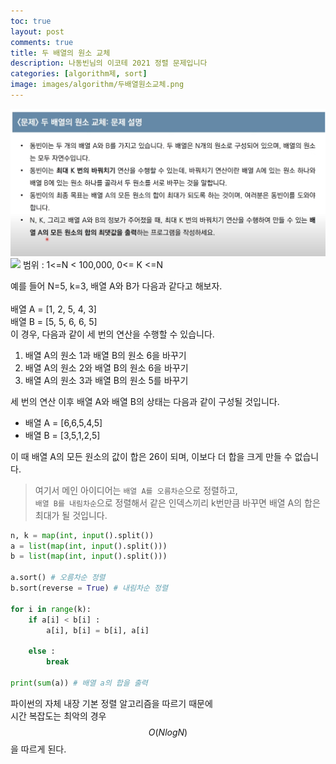 ```yaml
---
toc: true
layout: post
comments: true
title: 두 배열의 원소 교체
description: 나동빈님의 이코테 2021 정렬 문제입니다
categories: [algorithm제, sort]
image: images/algorithm/두배열원소교체.png
---
```

![](../images/algorithm/두배열원소교체.png)
![]({{site.baseurl}}/images/algorithm/두배열원소교체.png)
범위 : 1<=N < 100,000, 0<= K <=N


예를 들어 N=5, k=3, 배열 A와 B가 다음과 같다고 해보자.<br>
<br>
배열 A = [1, 2, 5, 4, 3] <br>
배열 B = [5, 5, 6, 6, 5]
<br>
이 경우, 다음과 같이 세 번의 연산을 수행할 수 있습니다.
1) 배열 A의 원소 1과 배열 B의 원소 6을 바꾸기
2) 배열 A의 원소 2와 배열 B의 원소 6을 바꾸기
3) 배열 A의 원소 3과 배열 B의 원소 5를 바꾸기

세 번의 연산 이후 배열 A와 배열 B의 상태는 다음과 같이 구성될 것입니다.
- 배열 A = [6,6,5,4,5]
- 배열 B = [3,5,1,2,5]

이 때 배열 A의 모든 원소의 값이 합은 26이 되며, 이보다 더 합을 크게 만들 수 없습니다.

> 여기서 메인 아이디어는 ``배열 A를 오름차순``으로 정렬하고, <br> ``배열 B를 내림차순``으로 정렬해서 같은 인덱스끼리 k번만큼 바꾸면 배열 A의 합은 최대가 될 것입니다. 

```python
n, k = map(int, input().split())
a = list(map(int, input().split()))
b = list(map(int, input().split()))

a.sort() # 오름차순 정렬
b.sort(reverse = True) # 내림차순 정렬

for i in range(k):
    if a[i] < b[i] :
        a[i], b[i] = b[i], a[i]
        
    else : 
        break

print(sum(a)) # 배열 a의 합을 출력
```
파이썬의 자체 내장 기본 정렬 알고리즘을 따르기 때문에 <br>
시간 복잡도는 최악의 경우 $$O(NlogN)$$을 따르게 된다. 
